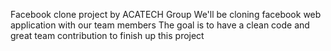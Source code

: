 Facebook clone project by ACATECH Group
We'll be cloning facebook web application with our team members
The goal is to have a clean code and great team contribution to finish up this project
